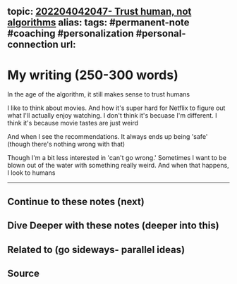 topic: [202204042047- Trust human, not algorithms](.md)
alias: 
tags: #permanent-note #coaching #personalization #personal-connection
url: 
---

# My writing (250-300 words)

In the age of the algorithm, it still makes sense to trust humans

I like to think about movies. And how it's super hard for Netflix to figure out what I'll actually enjoy watching. I don't think it's becuase I'm different. I think it's because movie tastes are just weird

And when I see the recommendations. It always ends up being 'safe' (though there's nothing wrong with that)

Though I'm a bit less interested in 'can't go wrong.' Sometimes I want to be blown out of the water with something really weird. And when that happens, I look to humans

---
## Continue to these notes (next)

## Dive Deeper with these notes (deeper into this)
		
## Related to (go sideways- parallel ideas)
	
## Source
